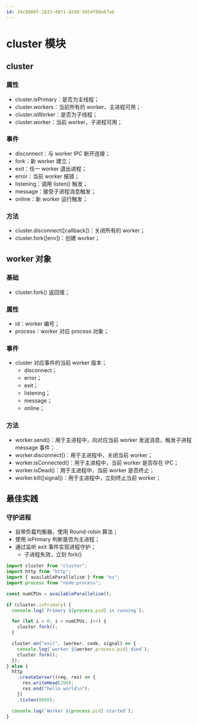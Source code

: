 ```yaml
---
id: 24c0860f-1833-48f1-82d0-5654f89a67ab
---
```


# cluster 模块

## cluster

### 属性

- cluster.isPrimary：是否为主线程；
- cluster.workers：当前所有的 worker，主进程可用；
- cluster.isWorker：是否为子线程；
- cluster.worker：当前 worker，子进程可用；

### 事件

- disconnect：与 worker IPC 断开连接；
- fork：新 worker 建立；
- exit：任一 worker 退出进程；
- error：当前 worker 报错；
- listening：调用 listen() 触发；
- message：接受子进程消息触发；
- online：新 worker 运行触发；

### 方法

- cluster.disconnect([callback])：关闭所有的 worker；
- cluster.fork([env])：创建 worker；

## worker 对象

### 基础

- cluster.fork() 返回值；

### 属性

- id：worker 编号；
- process：worker 对应 process 对象；

### 事件

- cluster 对应事件的当前 worker 版本；
  - disconnect；
  - error；
  - exit；
  - listening；
  - message；
  - online；

### 方法

- worker.send()：用于主进程中，向对应当前 worker 发送消息，触发子进程 message 事件；
- worker.disconnect()：用于主进程中，关闭当前 worker；
- worker.isConnected()：用于主进程中，当前 worker 是否存在 IPC；
- worker.isDead()：用于主进程中，当前 worker 是否终止；
- worker.kill([signal])：用于主进程中，立刻终止当前 worker；

## 最佳实践

### 守护进程

- 自带负载均衡器，使用 Round-robin 算法；
- 使用 isPrimary 判断是否为主进程；
- 通过监听 exit 事件实现进程守护；
  - 子进程失效，立刻 fork()

```typescript
import cluster from "cluster";
import http from "http";
import { availableParallelism } from "os";
import process from "node:process";

const numCPUs = availableParallelism();

if (cluster.isPrimary) {
  console.log(`Primary ${process.pid} is running`);

  for (let i = 0; i < numCPUs; i++) {
    cluster.fork();
  }

  cluster.on("exit", (worker, code, signal) => {
    console.log(`worker ${worker.process.pid} died`);
    cluster.fork();
  });
} else {
  http
    .createServer((req, res) => {
      res.writeHead(200);
      res.end("hello world\n");
    })
    .listen(8000);

  console.log(`Worker ${process.pid} started`);
}
```

